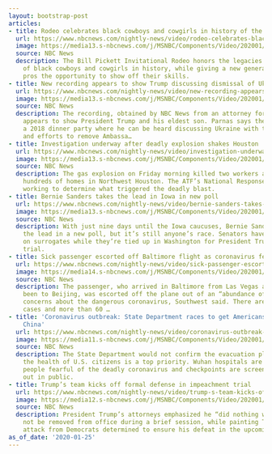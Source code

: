 ```yaml
---
layout: bootstrap-post
articles:
- title: Rodeo celebrates black cowboys and cowgirls in history of the American west
  url: https://www.nbcnews.com/nightly-news/video/rodeo-celebrates-black-cowboys-and-cowgirls-in-history-of-the-american-west-77555781925
  image: https://media13.s-nbcnews.com/j/MSNBC/Components/Video/202001/nn_jdi_african_american_rodeo_200125_1920x1080.nbcnews-fp-1200-630.jpg
  source: NBC News
  description: The Bill Pickett Invitational Rodeo honors the legacies and contributions
    of black cowboys and cowgirls in history, while giving a new generation of rodeo
    pros the opportunity to show off their skills.
- title: New recording appears to show Trump discussing dismissal of Ukraine ambassador
  url: https://www.nbcnews.com/nightly-news/video/new-recording-appears-to-show-trump-discussing-dismissal-of-ukraine-ambassador-77556805615
  image: https://media13.s-nbcnews.com/j/MSNBC/Components/Video/202001/nn_kod_new_video_of_trump2_200125_1920x1080.nbcnews-fp-1200-630.jpg
  source: NBC News
  description: The recording, obtained by NBC News from an attorney for Lev Parnas,
    appears to show President Trump and his eldest son. Parnas says the tape is from
    a 2018 dinner party where he can be heard discussing Ukraine with the president
    and efforts to remove Ambassa…
- title: Investigation underway after deadly explosion shakes Houston
  url: https://www.nbcnews.com/nightly-news/video/investigation-underway-after-deadly-explosion-shakes-houston-77555781822
  image: https://media13.s-nbcnews.com/j/MSNBC/Components/Video/202001/nn_sbr_houston_deadly_gas_explosion_200125_1920x1080.nbcnews-fp-1200-630.jpg
  source: NBC News
  description: The gas explosion on Friday morning killed two workers and damaged
    hundreds of homes in Northwest Houston. The ATF’s National Response Team is now
    working to determine what triggered the deadly blast.
- title: Bernie Sanders takes the lead in Iowa in new poll
  url: https://www.nbcnews.com/nightly-news/video/bernie-sanders-takes-the-lead-in-iowa-in-new-poll-77555781800
  image: https://media13.s-nbcnews.com/j/MSNBC/Components/Video/202001/nn_sbre_2020_sanders_poll_200125_1920x1080.nbcnews-fp-1200-630.jpg
  source: NBC News
  description: With just nine days until the Iowa caucuses, Bernie Sanders has taken
    the lead in a new poll, but it’s still anyone’s race. Senators have been relying
    on surrogates while they’re tied up in Washington for President Trump’s impeachment
    trial.
- title: Sick passenger escorted off Baltimore flight as coronavirus fears grow
  url: https://www.nbcnews.com/nightly-news/video/sick-passenger-escorted-off-baltimore-flight-as-coronavirus-fears-grow-77555269713
  image: https://media14.s-nbcnews.com/j/MSNBC/Components/Video/202001/nn_emc_coronavirus_us_cases_200125_1920x1080.nbcnews-fp-1200-630.jpg
  source: NBC News
  description: The passenger, who arrived in Baltimore from Las Vegas and had recently
    been to Beijing, was escorted off the plane out of an “abundance of caution” over
    concerns about the dangerous coronavirus, Southwest said. There are two confirmed
    cases and more than 60 …
- title: 'Coronavirus outbreak: State Department races to get Americans out of Wuhan,
    China'
  url: https://www.nbcnews.com/nightly-news/video/coronavirus-outbreak-state-department-races-to-get-americans-out-of-wuhan-china-77556293725
  image: https://media11.s-nbcnews.com/j/MSNBC/Components/Video/202001/nn_jma_coronavirus_cases_in_china_200125_1920x1080.nbcnews-fp-1200-630.jpg
  source: NBC News
  description: The State Department would not confirm the evacuation plans, but emphasized
    the health of U.S. citizens is a top priority. Wuhan hospitals are overrun with
    people fearful of the deadly coronavirus and checkpoints are screening anyone
    out in public.
- title: Trump’s team kicks off formal defense in impeachment trial
  url: https://www.nbcnews.com/nightly-news/video/trump-s-team-kicks-off-formal-defense-in-impeachment-trial-77555781649
  image: https://media12.s-nbcnews.com/j/MSNBC/Components/Video/202001/nn_gbe_impeachment_trump_defense_200125_1920x1080.nbcnews-fp-1200-630.jpg
  source: NBC News
  description: President Trump’s attorneys emphasized he “did nothing wrong” and should
    not be removed from office during a brief session, while painting Trump as under
    attack from Democrats determined to ensure his defeat in the upcoming election.
as_of_date: '2020-01-25'
---
```


